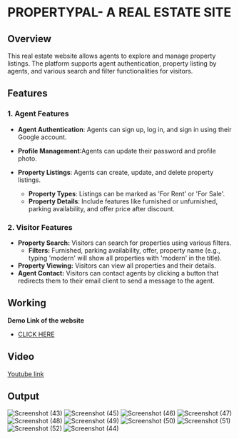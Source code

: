 # PROPERTYPAL- A REAL ESTATE SITE

## Overview
This real estate website allows agents to explore and manage property listings. The platform supports agent authentication, property listing by agents, and various search and filter functionalities for visitors.
## Features
### 1. Agent Features
- **Agent Authentication**:  Agents can sign up, log in, and sign in using their Google account.
- **Profile Management**:Agents can update their password and profile photo. 
- **Property Listings**: Agents can create, update, and delete property listings.
    
    - **Property Types**: Listings can be marked as 'For Rent' or 'For Sale'.
    - **Property Details**: Include features like furnished or unfurnished, parking availability, and offer price after discount.

### 2. Visitor Features
- **Property Search:** Visitors can search for properties using various filters.
    - **Filters:** Furnished, parking availability, offer, property name (e.g., typing 'modern' will show all properties with 'modern' in the title).
- **Property Viewing:** Visitors can view all properties and their details.
- **Agent Contact:** Visitors can contact agents by clicking a button that redirects them to their email client to send a message to the agent.

## Working
**Demo Link of the website** 
- [CLICK HERE](https://propertypal-umkn.onrender.com/)

## Video
[Youtube link](https://youtu.be/ZBpqsjHqzDs)

## Output

![Screenshot (43)](https://github.com/user-attachments/assets/7c47ba34-7cbb-437a-bb46-6ff89def0048)
![Screenshot (45)](https://github.com/user-attachments/assets/caaf436d-dca5-4b61-8f8d-d8d02a08ca8b)
![Screenshot (46)](https://github.com/user-attachments/assets/ae960baf-a07e-42fc-9cd8-6827c64694bb)
![Screenshot (47)](https://github.com/user-attachments/assets/57828139-5974-445f-89f8-26504660f31d)
![Screenshot (48)](https://github.com/user-attachments/assets/49d3f34d-f729-4a8a-ae6a-d1228dedd24f)
![Screenshot (49)](https://github.com/user-attachments/assets/479ce822-ed4f-46ef-996d-2b6d6c5baa01)
![Screenshot (50)](https://github.com/user-attachments/assets/5b919811-087a-44f1-bf4e-2df255a036fc)
![Screenshot (51)](https://github.com/user-attachments/assets/498667f6-2ed5-4eb9-b9ee-6acb80bc30e9)
![Screenshot (52)](https://github.com/user-attachments/assets/9525e45f-df68-40be-b4d9-94e5f4700916)
![Screenshot (44)](https://github.com/user-attachments/assets/d4e71198-bb7d-4818-a6ec-46ff27aa6d12)

